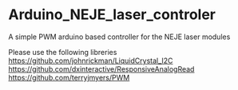 # Arduino_NEJE_laser_controler
A simple PWM arduino based controller for the NEJE laser modules


Please use the following libreries 
https://github.com/johnrickman/LiquidCrystal_I2C
https://github.com/dxinteractive/ResponsiveAnalogRead
https://github.com/terryjmyers/PWM 
